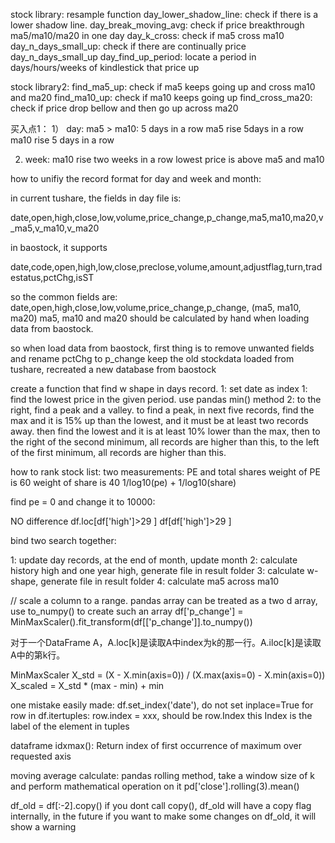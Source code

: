 stock library:
resample function
day_lower_shadow_line:  check if there is a lower shadow line.
day_break_moving_avg:   check if price breakthrough ma5/ma10/ma20 in one day
day_k_cross:            check if ma5 cross ma10
day_n_days_small_up:    check if there are continually price day_n_days_small_up
day_find_up_period:     locate a period in days/hours/weeks of kindlestick that price up


stock library2:
find_ma5_up:            check if ma5 keeps going up and cross ma10 and ma20
find_ma10_up:           check if ma10 keeps going up
find_cross_ma20:        check if price drop bellow and then go up across ma20



买入点1：
1） day:
    ma5 > ma10: 5 days in a row
    ma5 rise 5days in a row
    ma10 rise 5 days in a row

2) week:
   ma10 rise two weeks in a row
   lowest price is above ma5 and ma10


how to unifiy the record format for day and week and month:

in current tushare, the fields in day file is:

date,open,high,close,low,volume,price_change,p_change,ma5,ma10,ma20,v_ma5,v_ma10,v_ma20

in baostock, it supports

date,code,open,high,low,close,preclose,volume,amount,adjustflag,turn,tradestatus,pctChg,isST

so the common fields are:
date,open,high,close,low,volume,price_change,p_change, (ma5, ma10, ma20)
ma5, ma10 and ma20 should be calculated by hand when loading data from baostock.

so when load data from baostock, first thing is to remove unwanted fields and rename pctChg to p_change
keep the old stockdata loaded from tushare, recreated a new database from baostock

create a function that find w shape in days record.
1: set date as index
1: find the lowest price in the given period. use pandas min() method
2: to the right, find a peak and a valley.
    to find a peak, in next five records, find the max and it is 15% up than the lowest, and it must be at least two records away.
    then find the lowest and it is at least 10% lower than the max,
    then to the right of the second minimum, all records are higher than this,
    to the left of the first minimum, all records are higher than this.


how to rank stock list:
two measurements: PE and total shares
weight of PE is 60
weight of share is 40
1/log10(pe) + 1/log10(share)

find pe = 0 and change it to 10000:

NO difference
df.loc[df['high']>29 ]
df[df['high']>29 ]

bind two search together:

1: update day records, at the end of month, update month
2: calculate history high and one year high, generate file in result folder
3: calculate w-shape, generate file in result folder
4: calculate ma5 across ma10


//  scale a column to a range. pandas array can be treated as a two d array, use to_numpy() to create such an array
df['p_change'] = MinMaxScaler().fit_transform(df[['p_change']].to_numpy())


对于一个DataFrame A，A.loc[k]是读取A中index为k的那一行。A.iloc[k]是读取A中的第k行。

MinMaxScaler
X_std = (X - X.min(axis=0)) / (X.max(axis=0) - X.min(axis=0))
X_scaled = X_std * (max - min) + min

one mistake easily made:
df.set_index('date'), do not set inplace=True
for row in df.itertuples:
    row.index = xxx,    should be row.Index this Index is the label of the element in tuples

dataframe idxmax():
Return index of first occurrence of maximum over requested axis

moving average calculate:
pandas rolling method, take a window size of k and perform mathematical operation on it
pd['close'].rolling(3).mean()

df_old = df[:-2].copy()
if you dont call copy(), df_old will have a copy flag internally, in the future if you want to make some changes on df_old, it will show a warning